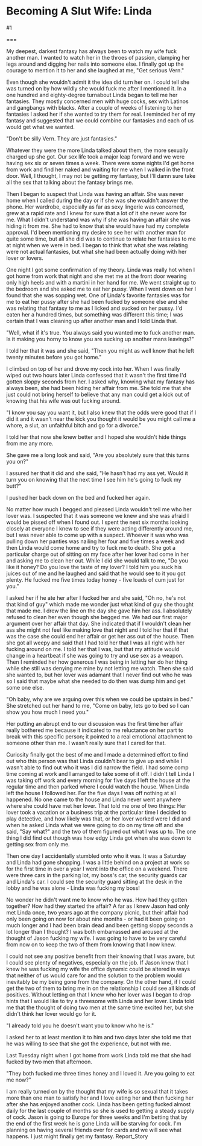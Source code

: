 Becoming A Slut Wife: Linda
===========================
#1 

 

 

===

My deepest, darkest fantasy has always been to watch my wife fuck another man. I wanted to watch her in the throes of passion, clamping her legs around and digging her nails into someone else. I finally got up the courage to mention it to her and she laughed at me, "Get serious Vern." 

 Even though she wouldn't admit it the idea did turn her on. I could tell she was turned on by how wildly she would fuck me after I mentioned it. In a one hundred and eighty-degree turnabout Linda began to tell me her fantasies. They mostly concerned men with huge cocks, sex with Latinos and gangbangs with blacks. After a couple of weeks of listening to her fantasies I asked her if she wanted to try them for real. I reminded her of my fantasy and suggested that we could combine our fantasies and each of us would get what we wanted. 

 "Don't be silly Vern. They are just fantasies." 

 Whatever they were the more Linda talked about them, the more sexually charged up she got. Our sex life took a major leap forward and we were having sex six or seven times a week. There were some nights I'd get home from work and find her naked and waiting for me when I walked in the front door. Well, I thought, I may not be getting my fantasy, but I'll damn sure take all the sex that talking about the fantasy brings me. 

 Then I began to suspect that Linda was having an affair. She was never home when I called during the day or if she was she wouldn't answer the phone. Her wardrobe, especially as far as sexy lingerie was concerned, grew at a rapid rate and I knew for sure that a lot of it she never wore for me. What I didn't understand was why if she was having an affair she was hiding it from me. She had to know that she would have had my complete approval. I'd been mentioning my desire to see her with another man for quite some time, but all she did was to continue to relate her fantasies to me at night when we were in bed. I began to think that what she was relating were not actual fantasies, but what she had been actually doing with her lover or lovers. 

 One night I got some confirmation of my theory. Linda was really hot when I got home from work that night and she met me at the front door wearing only high heels and with a martini in her hand for me. We went straight up to the bedroom and she asked me to eat her pussy. When I went down on her I found that she was sopping wet. One of Linda's favorite fantasies was for me to eat her pussy after she had been fucked by someone else and she was relating that fantasy to me as I licked and sucked on her pussy. I'd eaten her a hundred times, but something was different this time; I was certain that I was cleaning up after another man and I told Linda that. 

 "Well, what if it's true. You always said you wanted me to fuck another man. Is it making you horny to know you are sucking up another mans leavings?" 

 I told her that it was and she said, "Then you might as well know that he left twenty minutes before you got home." 

 I climbed on top of her and drove my cock into her. When I was finally wiped out two hours later Linda confessed that it wasn't the first time I'd gotten sloppy seconds from her. I asked why, knowing what my fantasy has always been, she had been hiding her affair from me. She told me that she just could not bring herself to believe that any man could get a kick out of knowing that his wife was out fucking around. 

 "I know you say you want it, but I also knew that the odds were good that if I did it and it wasn't near the kick you thought it would be you might call me a whore, a slut, an unfaithful bitch and go for a divorce." 

 I told her that now she knew better and I hoped she wouldn't hide things from me any more. 

 She gave me a long look and said, "Are you absolutely sure that this turns you on?" 

 I assured her that it did and she said, "He hasn't had my ass yet. Would it turn you on knowing that the next time I see him he's going to fuck my butt?" 

 I pushed her back down on the bed and fucked her again. 

 No matter how much I begged and pleased Linda wouldn't tell me who her lover was. I suspected that it was someone we knew and she was afraid I would be pissed off when I found out. I spent the next six months looking closely at everyone I knew to see if they were acting differently around me, but I was never able to come up with a suspect. Whoever it was who was pulling down her panties was nailing her four and five times a week and then Linda would come home and try to fuck me to death. She got a particular charge out of sitting on my face after her lover had come in her and asking me to clean her out. While I did she would talk to me, "Do you like it honey? Do you love the taste of my lover? I told him you suck his juices out of me and he laughed and said that he would see to it you got plenty. He fucked me five times today honey - five loads of cum just for you." 

 I asked her if he ate her after I fucked her and she said, "Oh no, he's not that kind of guy" which made me wonder just what kind of guy she thought that made me. I drew the line on the day she gave him her ass. I absolutely refused to clean her even though she begged me. We had our first major argument over her affair that day. She indicated that if I wouldn't clean her ass she might not feel like making love that night and I told her that if that was the case she could end her affair or get her ass out of the house. Then she got all weepy and said that I had told her that I was all right with her fucking around on me. I told her that I was, but that my attitude would change in a heartbeat if she was going to try and use sex as a weapon. Then I reminded her how generous I was being in letting her do her thing while she still was denying me mine by not letting me watch. Then she said she wanted to, but her lover was adamant that I never find out who he was so I said that maybe what she needed to do then was dump him and get some one else. 

 "Oh baby, why are we arguing over this when we could be upstairs in bed." She stretched out her hand to me, "Come on baby, lets go to bed so I can show you how much I need you." 

 Her putting an abrupt end to our discussion was the first time her affair really bothered me because it indicated to me reluctance on her part to break with this specific person; it pointed to a real emotional attachment to someone other than me. I wasn't really sure that I cared for that. 

 Curiosity finally got the best of me and I made a determined effort to find out who this person was that Linda couldn't bear to give up and while I wasn't able to find out who it was I did narrow the field. I had some comp time coming at work and I arranged to take some of it off. I didn't tell Linda I was taking off work and every morning for five days I left the house at the regular time and then parked where I could watch the house. When Linda left the house I followed her. For the five days I was off nothing at all happened. No one came to the house and Linda never went anywhere where she could have met her lover. That told me one of two things: Her lover took a vacation or a business trip at the particular time I decided to play detective, and how likely was that, or her lover worked were I did and when he asked Linda what we were going to do on my time off and she said, "Say what?" and the two of them figured out what I was up to. The one thing I did find out though was how edgy Linda got when she was down to getting sex from only me. 

 Then one day I accidentally stumbled onto who it was. It was a Saturday and Linda had gone shopping. I was a little behind on a project at work so for the first time in over a year I went into the office on a weekend. There were three cars in the parking lot, my boss's car, the security guards car and Linda's car. I could see the security guard sitting at the desk in the lobby and he was alone - Linda was fucking my boss! 

 No wonder he didn't want me to know who he was. How had they gotten together? How had they started the affair? A far as I knew Jason had only met Linda once, two years ago at the company picnic, but their affair had only been going on now for about nine months - or had it been going on much longer and I had been brain dead and been getting sloppy seconds a lot longer than I thought? I was both embarrassed and aroused at the thought of Jason fucking my wife. I was going to have to be very careful from now on to keep the two of them from knowing that I now knew. 

 I could not see any positive benefit from their knowing that I was aware, but I could see plenty of negatives, especially on the job. If Jason knew that I knew he was fucking my wife the office dynamic could be altered in ways that neither of us would care for and the solution to the problem would inevitably be my being gone from the company. On the other hand, if I could get the two of them to bring me in on the relationship I could see all kinds of positives. Without letting on that I knew who her lover was I began to drop hints that I would like to try a threesome with Linda and her lover. Linda told me that the thought of doing two men at the same time excited her, but she didn't think her lover would go for it. 

 "I already told you he doesn't want you to know who he is." 

 I asked her to at least mention it to him and two days later she told me that he was willing to see that she got the experience, but not with me. 

 Last Tuesday night when I got home from work Linda told me that she had fucked by two men that afternoon. 

 "They both fucked me three times honey and I loved it. Are you going to eat me now?" 

 I am really turned on by the thought that my wife is so sexual that it takes more than one man to satisfy her and I love eating her and then fucking her after she has enjoyed another cock. Linda has been getting fucked almost daily for the last couple of months so she is used to getting a steady supply of cock. Jason is going to Europe for three weeks and I'm betting that by the end of the first week he is gone Linda will be starving for cock. I'm planning on having several friends over for cards and we will see what happens. I just might finally get my fantasy. Report_Story 
